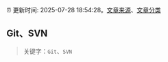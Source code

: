 :alarm_clock: 更新时间: 2025-07-28 18:54:28。[文章来源](/README.md)、[文章分类](/TAGS.md)

## Git、SVN


> 关键字：`Git`、`SVN`



